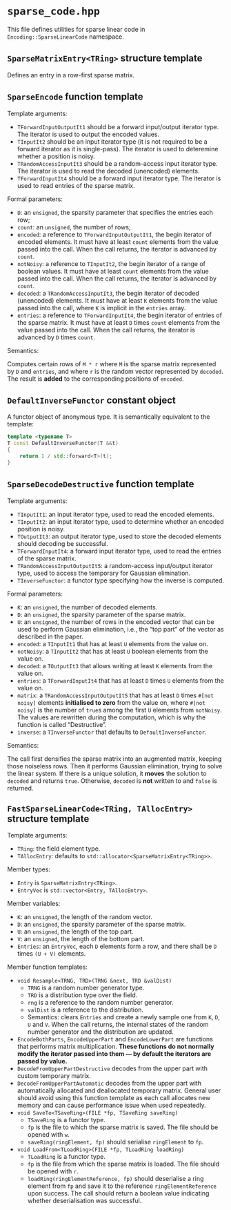 # `sparse_code.hpp`

This file defines utilities for sparse linear code in `Encoding::SparseLinearCode` namespace.

## `SparseMatrixEntry<TRing>` structure template

Defines an entry in a row-first sparse matrix.

## `SparseEncode` function template

Template arguments:

- `TForwardInputOutputIt1` should be a forward input/output iterator type. The iterator is used to output the encoded values.
- `TInputIt2` should be an input iterator type (it is not required to be a forward iterator as it is single-pass). The iterator is used to deteremine whether a position is noisy.
- `TRandomAccessInputIt3` should be a random-access input iterator type. The iterator is used to read the decoded (unencoded) elements.
- `TForwardInputIt4` should be a forward input iterator type. The iterator is used to read entries of the sparse matrix.

Formal parameters:

- `D`: an `unsigned`, the sparsity parameter that specifies the entries each row;
- `count`: an `unsigned`, the number of rows;
- `encoded`: a reference to `TForwardInputOutputIt1`, the begin iterator of encoded elements. It must have at least `count` elements from the value passed into the call. When the call returns, the iterator is advanced by `count`.
- `notNoisy`: a reference to `TInputIt2`, the begin iterator of a range of boolean values. It must have at least `count` elements from the value passed into the call. When the call returns, the iterator is advanced by `count`.
- `decoded`: a `TRandomAccessInputIt3`, the begin iterator of decoded (unencoded) elements. It must have at least `K` elements from the value passed into the call, where `K` is implicit in the `entries` array.
- `entries`: a reference to `TForwardInputIt4`, the begin iterator of entries of the sparse matrix. It must have at least `D` times `count` elements from the value passed into the call. When the call returns, the iterator is advanced by `D` times `count`.

Semantics:

Computes certain rows of `M * r` where `M` is the sparse matrix represented by `D` and `entries`, and where `r` is the random vector represented by `decoded`. The result is **added** to the corresponding positions of `encoded`.

## `DefaultInverseFunctor` constant object

A functor object of anonymous type. It is semantically equivalent to the template:

```C++
template <typename T>
T const DefaultInverseFunctor(T &&t)
{
    return 1 / std::forward<T>(t);
}
```

## `SparseDecodeDestructive` function template

Template arguments:

- `TInputIt1`: an input iterator type, used to read the encoded elements.
- `TInputIt2`: an input iterator type, used to determine whether an encoded position is noisy.
- `TOutputIt3`: an output iterator type, used to store the decoded elements should decoding be successful.
- `TForwardInputIt4`: a forward input iterator type, used to read the entries of the sparse matrix.
- `TRandomAccessInputOutputIt5`: a random-access input/output iterator type, used to access the temporary for Gaussian elimination.
- `TInverseFunctor`: a functor type specifying how the inverse is computed.

Formal parameters:

- `K`: an `unsigned`, the number of decoded elements.
- `D`: an `unsigned`, the sparsity parameter of the sparse matrix.
- `U`: an `unsigned`, the number of rows in the encoded vector that can be used to perform Gaussian elimination, i.e., the “top part” of the vector as described in the paper.
- `encoded`: a `TInputIt1` that has at least `U` elements from the value on.
- `notNoisy`: a `TInputIt2` that has at least `U` boolean elements from the value on.
- `decoded`: a `TOutputIt3` that allows writing at least `K` elements from the value on.
- `entries`: a `TForwardInputIt4` that has at least `D` times `U` elements from the value on.
- `matrix`: a `TRandomAccessInputOutputIt5` that has at least `D` times `#[not noisy]` elements **initialised to zero** from the value on, where `#[not noisy]` is the number of `true`s among the first `U` elements from `notNoisy`. The values are rewritten during the computation, which is why the function is called “Destructive”.
- `inverse`: a `TInverseFunctor` that defaults to `DefaultInverseFunctor`.

Semantics:

The call first densifies the sparse matrix into an augmented matrix, keeping those noiseless rows. Then it performs Gaussian elimination, trying to solve the linear system. If there is a unique solution, it **moves** the solution to `decoded` and returns `true`. Otherwise, `decoded` is **not** written to and `false` is returned.

## `FastSparseLinearCode<TRing, TAllocEntry>` structure template

Template arguments:

- `TRing`: the field element type.
- `TAllocEntry`: defaults to `std::allocator<SparseMatrixEntry<TRing>>`.

Member types:

- `Entry` is `SparseMatrixEntry<TRing>`.
- `EntryVec` is `std::vector<Entry, TAllocEntry>`.

Member variables:

- `K`: an `unsigned`, the length of the random vector.
- `D`: an `unsigned`, the sparsity parameter of the sparse matrix.
- `U`: an `unsigned`, the length of the top part.
- `V`: an `unsigned`, the length of the bottom part.
- `Entries`: an `EntryVec`, each `D` elements form a row, and there shall be `D` times `(U + V)` elements.

Member function templates:

- `void Resample<TRNG, TRD>(TRNG &next, TRD &valDist)`
  - `TRNG` is a random number generator type.
  - `TRD` is a distribution type over the field.
  - `rng` is a reference to the random number generator.
  - `valDist` is a reference to the distribution.
  - Semantics: clears `Entries` and create a newly sample one from `K`, `D`, `U` and `V`. When the call returns, the internal states of the random number generator and the distribution are updated.
- `EncodeBothParts`, `EncodeUpperPart` and `EncodeLowerPart` are functions that performs matrix multiplication. **These functions do not normally modify the iterator passed into them — by default the iterators are passed by value.**
- `DecodeFromUpperPartDestructive` decodes from the upper part with custom temporary matrix.
- `DecodeFromUpperPartAutomatic` decodes from the upper part with automatically allocated and deallocated temporary matrix. General user should avoid using this function template as each call allocates new memory and can cause performance issue when used repeatedly.
- `void SaveTo<TSaveRing>(FILE *fp, TSaveRing saveRing)`
  - `TSaveRing` is a functor type.
  - `fp` is the file to which the sparse matrix is saved. The file should be opened with `w`.
  - `saveRing(ringElement, fp)` should serialise `ringElement` to `fp`.
- `void LoadFrom<TLoadRing>(FILE *fp, TLoadRing loadRing)`
  - `TLoadRing` is a functor type.
  - `fp` is the file from which the sparse matrix is loaded. The file should be opened with `r`.
  - `loadRing(ringElementReference, fp)` should deserialise a ring element from `fp` and save it to the reference `ringElementReference` upon success. The call should return a boolean value indicating whether deserialisation was successful.
